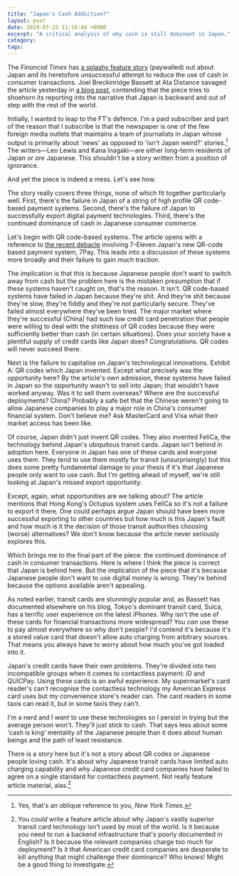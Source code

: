 ```yaml
---
title: "Japan's Cash Addiction?"
layout: post
date: 2019-07-25 11:16:44 +0900
excerpt: "A critical analysis of why cash is still dominant in Japan."
category: 
tags: 
---
```


The _Financial Times_ has [a splashy feature story][ft-a] (paywalled) out about Japan and its heretofore unsuccessful attempt to reduce the use of cash in consumer transactions. Joel Breckinridge Bassett at Ata Distance savaged the article yesterday in [a blog post][ata-a], contending that the piece tries to shoehorn its reporting into the narrative that Japan is backward and out of step with the rest of the world.

[ft-a]: https://www.ft.com/content/fdbdb92c-a6ea-11e9-984c-fac8325aaa04

[ata-a]: https://atadistance.net/2019/07/24/financial-times-dissin-japan-the-painful-path-of-curing-japan-of-its-cash-addiction/

Initially, I wanted to leap to the FT's defence. I'm a paid subscriber and part of the reason that I subscribe is that the newspaper is one of the few foreign media outlets that maintains a team of journalists in Japan whose output is primarily about 'news' as opposed to 'isn't Japan weird?' stories.[^1] The writers—Leo Lewis and Kana Inagaki—are either long-term residents of Japan or _are_ Japanese. This shouldn't be a story written from a position of ignorance.

And yet the piece is indeed a mess. Let's see how.

The story really covers three things, none of which fit together particularly well. First, there's the failure in Japan of a string of high profile QR code-based payment systems. Second, there's the failure of Japan to successfully export digital payment technologies. Third, there's the continued dominance of cash in Japanese consumer commerce.

Let's begin with QR code-based systems. The article opens with a reference to [the recent debacle][as-a] involving 7-Eleven Japan's new QR-code based payment system, 7Pay. This leads into a discussion of these systems more broadly and their failure to gain much traction.

[as-a]: http://www.asahi.com/ajw/articles/AJ201907050030.html

The implication is that this is because Japanese people don't want to switch away from cash but the problem here is the mistaken presumption that if these systems haven't caught on, that's the reason. It isn't. QR code-based systems have failed in Japan because they're shit. And they're shit because they're slow, they're fiddly and they're not particularly secure. They've failed almost everywhere they've been tried. The major market where they're successful (China) had such low credit card penetration that people were willing to deal with the shittiness of QR codes because they were sufficiently better than cash (in certain situations). Does your society have a plentiful supply of credit cards like Japan does? Congratulations. QR codes will never succeed there.

Next is the failure to capitalise on Japan's technological innovations. Exhibit A: QR codes which Japan invented. Except what precisely was the opportunity here? By the article's own admission, these systems have failed in Japan so the opportunity wasn't to sell into Japan; that wouldn't have worked anyway. Was it to sell them overseas? Where are the successful deployments? China? Probably a safe bet that the Chinese weren't going to allow Japanese companies to play a major role in China's consumer financial system. Don't believe me? Ask MasterCard and Visa what their market access has been like.

Of course, Japan didn't just invent QR codes. They also invented FeliCa, the technology behind Japan's ubiquitous transit cards. Japan isn't behind in adoption here. Everyone in Japan has one of these cards and everyone uses them. They tend to use them mostly for transit (unsurprisingly) but this does some pretty fundamental damage to your thesis if it's that Japanese people only want to use cash. But I'm getting ahead of myself, we're still looking at Japan's missed export opportunity. 

Except, again, what opportunities are we talking about? The article mentions that Hong Kong's Octupus system uses FeliCa so it's not a failure to export it there. One could perhaps argue Japan should have been more successful exporting to other countries but how much is this Japan's fault and how much is it the decision of those transit authorities choosing (worse) alternatives? We don't know because the article never seriously explores this.

Which brings me to the final part of the piece: the continued dominance of cash in consumer transactions. Here is where I think the piece is correct that Japan is behind here. But the implication of the piece that it's because Japanese people don't want to use digital money is wrong. They're behind because the options available aren't appealing.

As noted earlier, transit cards are stunningly popular and, as Bassett has documented elsewhere on his blog, Tokyo's dominant transit card, Suica, has a terrific user experience on the latest iPhones. Why isn't the use of these cards for financial transactions more widespread? You _can_ use these to pay almost everywhere so why don't people? I'd contend it's because it's a stored value card that doesn't allow auto charging from arbitrary sources. That means you always have to worry about how much you've got loaded into it.

Japan's credit cards have their own problems. They're divided into two incompatible groups when it comes to contactless payment: iD and QUICPay. Using these cards is an awful experience. My supermarket's card reader's can't recognise the contactless technology my American Express card uses but my convenience store's reader can. The card readers in some taxis can read it, but in some taxis they can't.

I'm a nerd and I _want_ to use these technologies so I persist in trying but the average person won't. They'll just stick to cash. That says less about some 'cash is king' mentality of the Japanese people than it does about human beings and the path of least resistance.

There is a story here but it's not a story about QR codes or Japanese people loving cash. It's about why Japanese transit cards have limited auto charging capability and why Japanese credit card companies have failed to agree on a single standard for contactless payment. Not really feature article material, alas.[^2]

[^1]: Yes, that's an oblique reference to you, _New York Times_.

[^2]: You _could_ write a feature article about why Japan's vastly superior transit card technology isn't used by most of the world. Is it because you need to run a backend infrastructure that's poorly documented in English? Is it because the relevant companies charge too much for deployment? Is it that American credit card companies are desperate to kill anything that might challenge their dominance? Who knows! Might be a good thing to investigate.